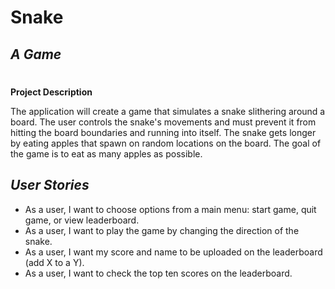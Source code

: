 # Snake

## *A Game*
#
**Project Description**

The application will create a game that simulates a snake slithering around a board. The user controls the snake's movements and must prevent it from hitting the board boundaries and running into itself. The snake gets longer by eating apples that spawn on random locations on the board. The goal of the game is to eat as many apples as possible.

## *User Stories*
- As a user, I want to choose options from a main menu: start game, quit game, or view leaderboard.
- As a user, I want to play the game by changing the direction of the snake.
- As a user, I want my score and name to be uploaded on the leaderboard (add X to a Y).
- As a user, I want to check the top ten scores on the leaderboard.
